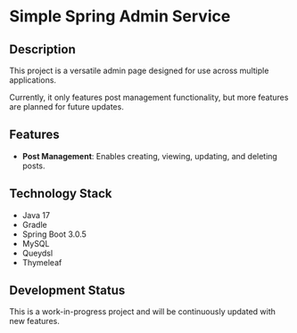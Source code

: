 # Simple Spring Admin Service

## Description

This project is a versatile admin page designed for use across multiple applications. 

Currently, it only features post management functionality, but more features are planned for future updates.

## Features

- **Post Management**: Enables creating, viewing, updating, and deleting posts.

## Technology Stack

- Java 17
- Gradle
- Spring Boot 3.0.5
- MySQL
- Queydsl
- Thymeleaf

## Development Status

This is a work-in-progress project and will be continuously updated with new features.